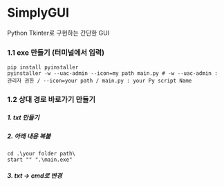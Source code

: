 # SimplyGUI
Python Tkinter로 구현하는 간단한 GUI

### 1.1 exe 만들기 (터미널에서 입력)
    pip install pyinstaller  
    pyinstaller -w --uac-admin --icon=my path main.py # -w --uac-admin : 관리자 권한 / --icon=your path / main.py : your Py script Name

### 1.2 상대 경로 바로가기 만들기
##### 1. txt 만들기
##### 2. 아래 내용 복붙
    cd .\your folder path\
    start "" ".\main.exe"
##### 3. txt -> cmd로 변경

